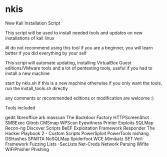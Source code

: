 # nkis
New Kali Installation Script

This script will be used to install needed tools and updates on new installations of kali linux 

#I do not recommend using this tool if you are a beginner, you will learn better if you did everything by your self

This script will automate updating, installing VirtualBox Guest editions/VMware tools and a lot of pentesting tools, useful if you had to install a new machine

start by nkis.sh if this is a new machine
otherwise if you only want the tools, run the install_tools.sh directly

any comments or recommended editions or modification are welcome :)

Tools included

gedit
libreoffice
ark
masscan
The Backdoor Factory
HTTPScreenShot
SMBExec
Gitrob
CMSmap
WPScan
Eyewitness
Printer Exploits
SQLMap
Recon-ng
Discover Scripts
BeEF Exploitation Framework
Responder
The Hacker Playbook 2 - Custom Scripts
PowerSploit
PowerTools
nishang
DSHashes
SPARTA
NoSQLMap
Spiderfoot
WCE
Mimikatz
SET
Veil-Framework
Fuzzing Lists -SecLists
Net-Creds Network Parsing 
Wifite
WIFIPhisher
Phishing
